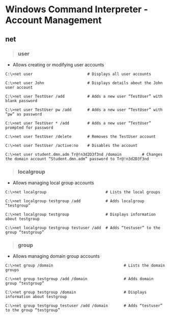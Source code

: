 # Windows Command Interpreter - Account Management

## **net**

> ### **user**

- Allows creating or modifying user accounts

```
C:\>net user 			            # Displays all user accounts

C:\>net user John 			        # Displays details about the John user account

C:\>net user TestUser /add		    # Adds a new user “TestUser” with blank password

C:\>net user TestUser pw /add	    # Adds a new user “TestUser” with “pw” as password

C:\>net user TestUser * /add        # Adds a new user “TestUser” prompted for password

C:\>net user TestUser /delete 	    # Removes the TestUser account

C:\>net user TestUser /active:no 	# Disables the account

C:\>net user student.dmn.adm Tr@!n3d2D3f3nd /domain         # Changes the domain account “Student.dmn.adm” password to Tr@!n3d2D3f3nd
```

> ### **localgroup**

- Allows managing local group accounts

```
C:\>net localgroup			                # Lists the local groups

C:\>net localgroup testgroup /add		    # Adds localgroup “testgroup”

C:\>net localgroup testgroup		        # Displays information about testgroup

C:\>net localgroup testgroup testuser /add	# Adds “testuser” to the group “testgroup”
```

> ### **group**

- Allows managing domain group accounts

```
C:\>net group /domain			                    # Lists the domain groups

C:\>net group testgroup /add /domain	            # Adds domain group “testgroup”

C:\>net group testgroup /domain          	        # Displays information about testgroup

C:\>net group testgroup testuser /add /domain       # Adds “testuser” to the group “testgroup”
```
